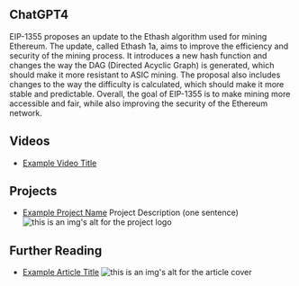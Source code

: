 ## ChatGPT4

EIP-1355 proposes an update to the Ethash algorithm used for mining Ethereum. The update, called Ethash 1a, aims to improve the efficiency and security of the mining process. It introduces a new hash function and changes the way the DAG (Directed Acyclic Graph) is generated, which should make it more resistant to ASIC mining. The proposal also includes changes to the way the difficulty is calculated, which should make it more stable and predictable. Overall, the goal of EIP-1355 is to make mining more accessible and fair, while also improving the security of the Ethereum network.

## Videos

- [Example Video Title](https://www.youtube.com/watch?v=TDGq4aeevgY)

## Projects

- [Example Project Name](https://xxxx.xxx/xxxxx) Project Description (one sentence) ![this is an img's alt for the project logo](https://xxxx.xxx/project-logo.xxx)

## Further Reading

- [Example Article Title](https://xxxx.xxx/xxxxx) ![this is an img's alt for the article cover](https://xxxx.xxx/article-cover.xxx)

